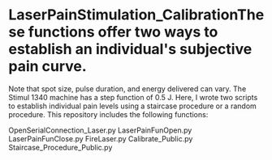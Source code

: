 # LaserPainStimulation_CalibrationThese functions offer two ways to establish an individual's subjective pain curve.
Note that spot size, pulse duration, and energy delivered can vary. The Stimul 1340 machine has a step function of 0.5 J.
Here, I wrote two scripts to establish individual pain levels using a staircase procedure or a random procedure. 
This repository includes the following functions:

OpenSerialConnection_Laser.py
LaserPainFunOpen.py
LaserPainFunClose.py
FireLaser.py
Calibrate_Public.py
Staircase_Procedure_Public.py


